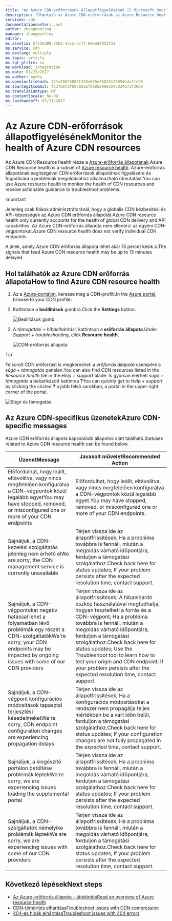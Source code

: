 ```yaml
---
title: "Az Azure CDN-erőforrások állapotfigyelésének |} Microsoft Docs"
description: "Útmutató az Azure CDN-erőforrások az Azure Resource Health állapotának figyelésére."
services: cdn
documentationcenter: .net
author: zhangmanling
manager: zhangmanling
editor: 
ms.assetid: bf23bd89-35b2-4aca-ac7f-68ee02953f31
ms.service: cdn
ms.devlang: multiple
ms.topic: article
ms.tgt_pltfrm: na
ms.workload: integration
ms.date: 01/23/2017
ms.author: mazha
ms.openlocfilehash: 37fe208f5087f318e665e76825127854b4a11c98
ms.sourcegitcommit: f537befafb079256fba0529ee554c034d73f36b0
ms.translationtype: MT
ms.contentlocale: hu-HU
ms.lasthandoff: 07/11/2017
---
```

# <a name="monitor-the-health-of-azure-cdn-resources"></a><span data-ttu-id="ccb30-103">Az Azure CDN-erőforrások állapotfigyelésének</span><span class="sxs-lookup"><span data-stu-id="ccb30-103">Monitor the health of Azure CDN resources</span></span>
  
<span data-ttu-id="ccb30-104">Az Azure CDN Resource health része a [Azure-erőforrás állapotának](../resource-health/resource-health-overview.md).</span><span class="sxs-lookup"><span data-stu-id="ccb30-104">Azure CDN Resource health is a subset of [Azure resource health](../resource-health/resource-health-overview.md).</span></span>  <span data-ttu-id="ccb30-105">Azure-erőforrás állapotának segítségével CDN erőforrások állapotának figyelésére és fogadására a problémák megoldásához alkalmazható útmutatást.</span><span class="sxs-lookup"><span data-stu-id="ccb30-105">You can use Azure resource health to monitor the health of CDN resources and receive actionable guidance to troubleshoot problems.</span></span>

>[!IMPORTANT] 
><span data-ttu-id="ccb30-106">Jelenleg csak fiókok adminisztrátoránál, hogy a globális CDN kézbesítési és API-képességek az Azure CDN erőforrás állapotát.</span><span class="sxs-lookup"><span data-stu-id="ccb30-106">Azure CDN resource health only currently accounts for the health of global CDN delivery and API capabilities.</span></span>  <span data-ttu-id="ccb30-107">Az Azure CDN-erőforrás állapota nem ellenőrzi az egyéni CDN-végpontokat.</span><span class="sxs-lookup"><span data-stu-id="ccb30-107">Azure CDN resource health does not verify individual CDN endpoints.</span></span>
>
><span data-ttu-id="ccb30-108">A jelek, amely Azure CDN erőforrás állapota lehet akár 15 percet késik a.</span><span class="sxs-lookup"><span data-stu-id="ccb30-108">The signals that feed Azure CDN resource health may be up to 15 minutes delayed.</span></span>

## <a name="how-to-find-azure-cdn-resource-health"></a><span data-ttu-id="ccb30-109">Hol találhatók az Azure CDN erőforrás állapota</span><span class="sxs-lookup"><span data-stu-id="ccb30-109">How to find Azure CDN resource health</span></span>

1. <span data-ttu-id="ccb30-110">Az a [Azure-portálon](https://portal.azure.com), keresse meg a CDN-profilt.</span><span class="sxs-lookup"><span data-stu-id="ccb30-110">In the [Azure portal](https://portal.azure.com), browse to your CDN profile.</span></span>

2. <span data-ttu-id="ccb30-111">Kattintson a **beállítások** gombra.</span><span class="sxs-lookup"><span data-stu-id="ccb30-111">Click the **Settings** button.</span></span>

    ![Beállítások gomb](./media/cdn-resource-health/cdn-profile-settings.png)

3. <span data-ttu-id="ccb30-113">A *támogatási + hibaelhárítási*, kattintson a **erőforrás állapota**.</span><span class="sxs-lookup"><span data-stu-id="ccb30-113">Under *Support + troubleshooting*, click **Resource health**.</span></span>

    ![CDN-erőforrás állapota](./media/cdn-resource-health/cdn-resource-health3.png)

>[!TIP] 
><span data-ttu-id="ccb30-115">Felsorolt CDN erőforrást is megkeresheti a *erőforrás állapota* csempére a *súgó + támogatás* panelen.</span><span class="sxs-lookup"><span data-stu-id="ccb30-115">You can also find CDN resources listed in the *Resource health* tile in the *Help + support* blade.</span></span>  <span data-ttu-id="ccb30-116">Is gyorsan elérheti *súgó + támogatás* a bekarikázott kattintva **?**</span><span class="sxs-lookup"><span data-stu-id="ccb30-116">You can quickly get to *Help + support* by clicking the circled **?**</span></span> <span data-ttu-id="ccb30-117">a jobb felső sarokban, a portál.</span><span class="sxs-lookup"><span data-stu-id="ccb30-117">in the upper right corner of the portal.</span></span>
>
> ![Súgó és támogatás](./media/cdn-resource-health/cdn-help-support.png)

## <a name="azure-cdn-specific-messages"></a><span data-ttu-id="ccb30-119">Az Azure CDN-specifikus üzenetek</span><span class="sxs-lookup"><span data-stu-id="ccb30-119">Azure CDN-specific messages</span></span>

<span data-ttu-id="ccb30-120">Azure CDN erőforrás állapota kapcsolódó állapotok alatt található.</span><span class="sxs-lookup"><span data-stu-id="ccb30-120">Statuses related to Azure CDN resource health can be found below.</span></span>

|<span data-ttu-id="ccb30-121">Üzenet</span><span class="sxs-lookup"><span data-stu-id="ccb30-121">Message</span></span> | <span data-ttu-id="ccb30-122">Javasolt művelet</span><span class="sxs-lookup"><span data-stu-id="ccb30-122">Recommended Action</span></span> |
|---|---|
|<span data-ttu-id="ccb30-123">Előfordulhat, hogy leállt, eltávolítva, vagy nincs megfelelően konfigurálva a CDN-végpontok közül legalább egyet</span><span class="sxs-lookup"><span data-stu-id="ccb30-123">You may have stopped, removed, or misconfigured one or more of your CDN endpoints</span></span> | <span data-ttu-id="ccb30-124">Előfordulhat, hogy leállt, eltávolítva, vagy nincs megfelelően konfigurálva a CDN-végpontok közül legalább egyet.</span><span class="sxs-lookup"><span data-stu-id="ccb30-124">You may have stopped, removed, or misconfigured one or more of your CDN endpoints.</span></span>|
|<span data-ttu-id="ccb30-125">Sajnáljuk, a CDN-kezelési szolgáltatás jelenleg nem érhető el</span><span class="sxs-lookup"><span data-stu-id="ccb30-125">We are sorry, the CDN management service is currently unavailable</span></span> | <span data-ttu-id="ccb30-126">Térjen vissza ide az állapotfrissítések; Ha a probléma továbbra is fennáll, miután a megoldás várható időpontjára, forduljon a támogatási szolgálathoz.</span><span class="sxs-lookup"><span data-stu-id="ccb30-126">Check back here for status updates; If your problem persists after the expected resolution time, contact support.</span></span>|
|<span data-ttu-id="ccb30-127">Sajnáljuk, a CDN-végpontokat negatív hatással lehet a folyamatban lévő problémák egy részét a CDN-szolgáltatók</span><span class="sxs-lookup"><span data-stu-id="ccb30-127">We're sorry, your CDN endpoints may be impacted by ongoing issues with some of our CDN providers</span></span> | <span data-ttu-id="ccb30-128">Térjen vissza ide az állapotfrissítések; A hibaelhárító eszköz használatával megtudhatja, hogyan tesztelheti a forrás és a CDN-végpont; Ha a probléma továbbra is fennáll, miután a megoldás várható időpontjára, forduljon a támogatási szolgálathoz.</span><span class="sxs-lookup"><span data-stu-id="ccb30-128">Check back here for status updates; Use the Troubleshoot tool to learn how to test your origin and CDN endpoint; If your problem persists after the expected resolution time, contact support.</span></span> |
|<span data-ttu-id="ccb30-129">Sajnáljuk, a CDN-végpont konfigurációs módosítások tapasztal terjesztési késedelmeket</span><span class="sxs-lookup"><span data-stu-id="ccb30-129">We're sorry, CDN endpoint configuration changes are experiencing propagation delays</span></span> | <span data-ttu-id="ccb30-130">Térjen vissza ide az állapotfrissítések; Ha a konfigurációs módosításokat a rendszer nem propagálja teljes mértékben be a várt időn belül, forduljon a támogatási szolgálathoz.</span><span class="sxs-lookup"><span data-stu-id="ccb30-130">Check back here for status updates; If your configuration changes are not fully propagated in the expected time, contact support.</span></span>|
|<span data-ttu-id="ccb30-131">Sajnáljuk, a kiegészítő portálon betöltése problémák léptek</span><span class="sxs-lookup"><span data-stu-id="ccb30-131">We're sorry, we are experiencing issues loading the supplemental portal</span></span> | <span data-ttu-id="ccb30-132">Térjen vissza ide az állapotfrissítések; Ha a probléma továbbra is fennáll, miután a megoldás várható időpontjára, forduljon a támogatási szolgálathoz.</span><span class="sxs-lookup"><span data-stu-id="ccb30-132">Check back here for status updates; If your problem persists after the expected resolution time, contact support.</span></span>|
<span data-ttu-id="ccb30-133">Sajnáljuk, a CDN-szolgáltatók némelyike problémák léptek</span><span class="sxs-lookup"><span data-stu-id="ccb30-133">We are sorry, we are experiencing issues with some of our CDN providers</span></span> | <span data-ttu-id="ccb30-134">Térjen vissza ide az állapotfrissítések; Ha a probléma továbbra is fennáll, miután a megoldás várható időpontjára, forduljon a támogatási szolgálathoz.</span><span class="sxs-lookup"><span data-stu-id="ccb30-134">Check back here for status updates; If your problem persists after the expected resolution time, contact support.</span></span> |

## <a name="next-steps"></a><span data-ttu-id="ccb30-135">Következő lépések</span><span class="sxs-lookup"><span data-stu-id="ccb30-135">Next steps</span></span>

- [<span data-ttu-id="ccb30-136">Az Azure-erőforrás állapota – áttekintés</span><span class="sxs-lookup"><span data-stu-id="ccb30-136">Read an overview of Azure resource health</span></span>](../resource-health/resource-health-overview.md)
- [<span data-ttu-id="ccb30-137">CDN-tömörítés elhárítása</span><span class="sxs-lookup"><span data-stu-id="ccb30-137">Troubleshoot issues with CDN compression</span></span>](./cdn-troubleshoot-compression.md)
- [<span data-ttu-id="ccb30-138">404-es hibák elhárítása</span><span class="sxs-lookup"><span data-stu-id="ccb30-138">Troubleshoot issues with 404 errors</span></span>](./cdn-troubleshoot-endpoint.md)